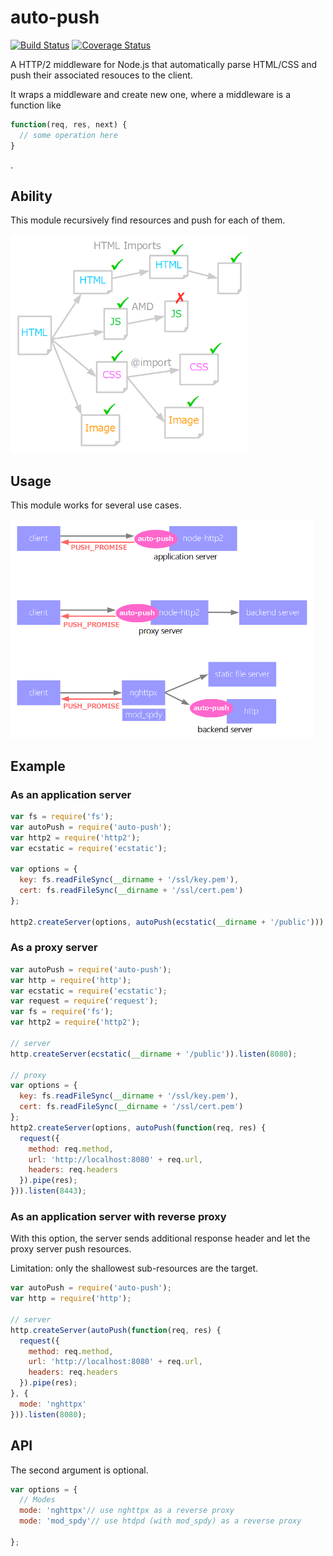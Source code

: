 # auto-push
[![Build Status](https://travis-ci.org/jinjor/auto-push.svg?branch=master)](https://travis-ci.org/jinjor/auto-push)
[![Coverage Status](https://coveralls.io/repos/jinjor/auto-push/badge.svg?branch=master)](https://coveralls.io/r/jinjor/auto-push?branch=master)

A HTTP/2 middleware for Node.js that automatically parse HTML/CSS and push their associated resouces to the client.

It wraps a middleware and create new one, where a middleware is a function like

```javascript
function(req, res, next) {
  // some operation here
}
```
.

## Ability

This module recursively find resources and push for each of them.

<img src="ability.png" alt="ability.png" title="ability.png" height="350"/>

## Usage

This module works for several use cases.

<img src="usage.png" alt="usage.png" title="usage.png" height="350"/>

## Example

### As an application server

```javascript
var fs = require('fs');
var autoPush = require('auto-push');
var http2 = require('http2');
var ecstatic = require('ecstatic');

var options = {
  key: fs.readFileSync(__dirname + '/ssl/key.pem'),
  cert: fs.readFileSync(__dirname + '/ssl/cert.pem')
};

http2.createServer(options, autoPush(ecstatic(__dirname + '/public'))).listen(8443);
```

### As a proxy server

```javascript
var autoPush = require('auto-push');
var http = require('http');
var ecstatic = require('ecstatic');
var request = require('request');
var fs = require('fs');
var http2 = require('http2');

// server
http.createServer(ecstatic(__dirname + '/public')).listen(8080);

// proxy
var options = {
  key: fs.readFileSync(__dirname + '/ssl/key.pem'),
  cert: fs.readFileSync(__dirname + '/ssl/cert.pem')
};
http2.createServer(options, autoPush(function(req, res) {
  request({
    method: req.method,
    url: 'http://localhost:8080' + req.url,
    headers: req.headers
  }).pipe(res);
})).listen(8443);
```

### As an application server with reverse proxy

With this option, the server sends additional response header and let the proxy server push resources.

Limitation: only the shallowest sub-resources are the target.

```javascript
var autoPush = require('auto-push');
var http = require('http');

// server
http.createServer(autoPush(function(req, res) {
  request({
    method: req.method,
    url: 'http://localhost:8080' + req.url,
    headers: req.headers
  }).pipe(res);
}, {
  mode: 'nghttpx'
})).listen(8080);
```

## API

The second argument is optional.

```javascript
var options = {
  // Modes
  mode: 'nghttpx'// use nghttpx as a reverse proxy
  mode: 'mod_spdy'// use htdpd (with mod_spdy) as a reverse proxy

};
```
